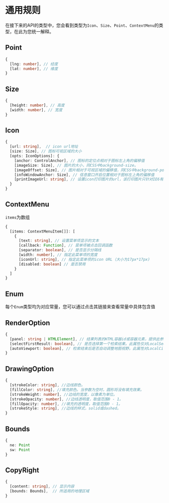 # 通用规则

在接下来的API的类型中，您会看到类型为`Icon`、`Size`、`Point`、`ContextMenu`的类型，在此为您统一解释。

## Point
``` ts
{
  [lng: number], // 经度
  [lat: number], // 维度
}
```

## Size
``` ts
{
  [height: number], // 高度
  [width: number], // 宽度
}
```

## Icon
``` ts
{
  [url: string],  // icon url地址
  [size: Size], // 图标可视区域的大小
  [opts: IconOptions]: {
    [anchor: ControlAnchor], // 图标的定位点相对于图标左上角的偏移值
    [imageSize: Size], // 图片的大小，同CSS中background-size。
    [imageOffset: Size], // 图片相对于可视区域的偏移值，同CSS中background-position
    [infoWindowAnchor: Size], // 信息窗口开启位置相对于图标左上角的偏移值
    [printImageUrl: string], // 设置icon打印图片的url，该打印图片只针对IE6有效
  }
}
```

## ContextMenu

`items`为数组

``` ts
{
  [items: ContextMenuItem[]]: [
    {
      [text: string], // 设置菜单项显示的文本
      [callback: Function], // 菜单项被点击回调函数
      [separator: boolean], // 是否显示分隔线
      [width: number], // 指定此菜单项的宽度
      [iconUrl: string], // 指定此菜单项的icon URL（大小为17px*17px)
      [disabled: boolean] // 是否禁用
    }
  ]
}
```

## Enum
每个`Enum`类型均为对应常量，您可以通过点击其链接来查看常量中具体包含值

## RenderOption

``` ts
{
  [panel: string | HTMLElement], // 结果列表的HTML容器id或容器元素，提供此参数后，结果列表将在此容器中进行展示。此属性对LocalCity无效。驾车路线规划无效
  [selectFirstResult: boolean], // 是否选择第一个检索结果。此属性仅对LocalSearch有效
  [autoViewport: boolean], // 检索结束后是否自动调整地图视野。此属性对LocalCity无效
}
```

## DrawingOption

``` ts
{
  [strokeColor: string], //边线颜色。
  [fillColor: string], //填充颜色。当参数为空时，圆形将没有填充效果。
  [strokeWeight: number], //边线的宽度，以像素为单位。
  [strokeOpacity: number], //边线透明度，取值范围0 - 1。
  [fillOpacity: number], //填充的透明度，取值范围0 - 1。
  [strokeStyle: string], //边线的样式，solid或dashed。
}
```

## Bounds

``` ts
{
  ne: Point
  sw: Point
}
```

## CopyRight
``` ts
{
  [content: string], // 显示内容
  [bounds: Bounds],  // 所适用的地理区域
}
```